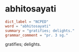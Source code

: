 # abhitosayati

``` toml
dict_label = "NCPED"
word = "abhitosayati"
summary = "gratifies; delights."
grammar_comment = "pr. 3 sg."
```

gratifies; delights.

